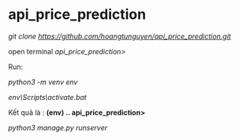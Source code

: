 # api_price_prediction

*git clone https://github.com/hoangtunguyen/api_price_prediction.git*

open terminal *api_price_prediction>*

Run: 

*python3 -m venv env*

*env\Scripts\activate.bat*

Kết quả là :  **(env) .. api_price_prediction>**

*python3 manage.py runserver*
